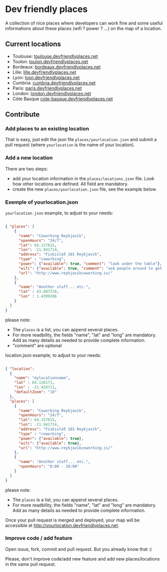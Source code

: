 Dev friendly places
===================
A collection of nice places where developers can work fine and some useful informations about these places (wifi ? power ? ...) on the map of a location.

Current locations
-----------------
 - Toulouse: [toulouse.devfriendlyplaces.net][toulouse]
 - Toulon: [toulon.devfriendlyplaces.net][toulon]
 - Bordeaux: [bordeaux.devfriendlyplaces.net][bordeaux]
 - Lille: [lille.devfriendlyplaces.net][lille]
 - Lyon: [lyon.devfriendlyplaces.net][lyon]
 - Cumbria: [cumbria.devfriendlyplaces.net][cumbria]
 - Paris: [paris.devfriendlyplaces.net][paris]
 - London: [london.devfriendlyplaces.net][london]
 - Côte Basque [cote-basque.devfriendlyplaces.net][cote-basque]

Contribute
----------
### Add places to an existing location
That is easy, just edit the json file `places/yourlocation.json` and submit a pull request (where `yourlocation` is the name of your location).

### Add a new location
There are two steps:

* add your location information in the `places/locations.json` file. Look how other locations are defined. All field are mandatory.
* create the new `places/yourlocation.json` file, see the example below.

### Exemple of yourlocation.json
``yourlocation.json`` example, to adjust to your needs:

```json

{ "places": [
    {
      "name": "Coworking Reykjavik",
      "openHours": "24/7",
      "lat": 64.157015,
      "lon": -21.941714,
      "address": "Fiskislóð 101 Reykjavík",
      "type" : "coworking",
      "power": {"available": true, "comment": "look under the table"},
      "wifi": {"available": true, "comment": "ask people around to get the code"},
      "url": "http://www.reykjavikcoworking.is/"
    },
    {
      "name": "Another stuff... etc.",
      "lat" : 43.607378,
      "lon" : 1.4399286 
    }
  ]
}

```

please note:

* The ``places`` is a list, you can append several places.
* For more readbility, the fields "name", "lat" and "long" are mandatory. Add as many details as needed to provide complete information.
* "comment" are optional

location.json example, to adjust to your needs:

```json

{ "location":
  {
    "name": "mylocationname",
    "lat" : 64.138171,
    "lon" : -21.928711,
    "defaultZoom": "10"
  },
  "places": [
    {
      "name": "Coworking Reykjavik",
      "openHours": "24/7",
      "lat": 64.157015,
      "lon": -21.941714,
      "address": "Fiskislóð 101 Reykjavík",
      "type" : "coworking",
      "power": {"available": true},
      "wifi": {"available": true},
      "url": "http://www.reykjavikcoworking.is/"
    },
    {
      "name": "Another stuff... etc.",
      "openHours": "8:00 - 18:00"
    }
  ]
}

```

please note:

* The ``places`` is a list, you can append several places.
* For more readbility, the fields "name", "lat" and "long" are mandatory. Add
  as many details as needed to provide complete information.


Once your pull request is merged and deployed, your map will be accessible at http://yourlocation.devfriendlyplaces.net.


### Improve code / add feature
Open issue, fork, commit and pull request. But you already know that :) 

Please, don't improve code/add new feature and add new places/locations in the same pull request.

[toulouse]: http://toulouse.devfriendlyplaces.net
[toulon]: http://toulon.devfriendlyplaces.net
[bordeaux]: http://bordeaux.devfriendlyplaces.net
[lille]: http://lille.devfriendlyplaces.net
[lyon]: http://lyon.devfriendlyplaces.net
[cumbria]: http://cumbria.devfriendlyplaces.net
[paris]: http://paris.devfriendlyplaces.net
[london]: http://london.devfriendlyplaces.net
[cote-basque]: http://cote-basque.devfriendlyplaces.net
